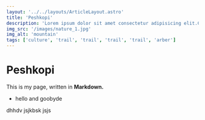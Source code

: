 ```yaml
---
layout: '../../layouts/ArticleLayout.astro'
title: 'Peshkopi'
description: 'Lorem ipsum dolor sit amet consectetur adipisicing elit.Cupiditate, architecto magni. Expedita at corrupti quis enim'
img_src: '/images/nature_1.jpg'
img_alt: 'mountain'
tags: ['culture', 'trail', 'trail', 'trail', 'trail', 'arber']
---
```


# Peshkopi

This is my page, written in **Markdown.**

- hello and goobyde

dhhdv jsjkbsk jsjs
